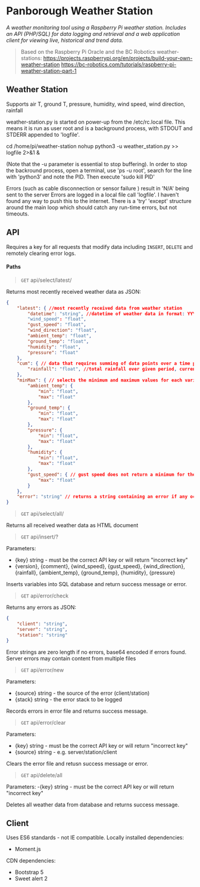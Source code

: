 # Panborough Weather Station

*A weather monitoring tool using a Raspberry Pi weather station. Includes an API (PHP/SQL) for data logging and retrieval and a web application client for viewing live, historical and trend data.*
> Based on the Raspberry Pi Oracle and the BC Robotics weather-stations:
> https://projects.raspberrypi.org/en/projects/build-your-own-weather-station
> https://bc-robotics.com/tutorials/raspberry-pi-weather-station-part-1

## Weather Station

Supports air T, ground T, pressure, humidity, wind speed, wind direction, rainfall

weather-station.py is started on power-up from the /etc/rc.local file. This means it is run as user root and is a background process, with STDOUT and STDERR appended to 'logfile'.

cd /home/pi/weather-station
nohup python3 -u weather_station.py >> logfile 2>&1 &

(Note that the -u parameter is essential to stop buffering).
In order to stop the backround process, open a terminal, use 'ps -u root', search for the line with 'python3' and note the PID. Then execute 'sudo kill PID' 

Errors (such as cable disconnection or sensor failure ) result in 'N/A' being sent to the server
Errors are logged in a local file call 'logfile'. I haven't found any way to push this to the internet.
There is a 'try' 'except' structure around the main loop which should catch any run-time errors, but not
timeouts.

## API

Requires a key for all requests that modify data including `INSERT`, `DELETE` and remotely clearing error logs.
 
#### Paths

> `GET` api/select/latest/

Returns most recently received weather data as JSON:

```json
{ 
    "latest": { //most recently received data from weather station
        "datetime": "string", //datetime of weather data in format: YYYY-MM-DD HH:MM:SS
        "wind_speed": "float",
        "gust_speed": "float",
        "wind_direction": "float",
        "ambient_temp": "float",
        "ground_temp": "float", 
        "humidity": "float",
        "pressure": "float"
    },
    "cum": { // data that requires summing of data points over a time period
        "rainfall": "float", //total rainfall over given period, currently set to 60 mins, to evenout granular nature of this data
    },
    "minMax": { // selects the minimum and maximum values for each variable since midnight
        "ambient_temp": {
            "min": "float",
            "max": "float"
        },
        "ground_temp": {
            "min": "float",
            "max": "float"
        },
        "pressure": {
            "min": "float",
            "max": "float"
        },
        "humidity": {
            "min": "float",
            "max": "float"
        },
        "gust_speed": { // gust speed does not return a minimum for the day
            "max": "float"
        }
    },
    "error": "string" // returns a string containing an error if any occur during scripts generating the variables above
}
```
> `GET` api/select/all/

Returns all received weather data as HTML document

> `GET` api/insert/?

Parameters:
- {key} string - must be the correct API key or will return "incorrect key"
- {version}, {comment}, {wind_speed}, {gust_speed}, {wind_direction}, {rainfall}, {ambient_temp}, {ground_temp}, {humidity}, {pressure}

Inserts variables into SQL database and return success message or error.

> `GET` api/error/check

Returns any errors as JSON:

```JSON
{ 
    "client": "string",
    "server": "string",
    "station": "string"
}
```
Error strings are zero length if no errors, base64 encoded if errors found. Server errors may contain content from multiple files

> `GET` api/error/new

Parameters:
- {source} string - the source of the error (client/station)
- {stack} string - the error stack to be logged

Records errors in error file and returns success message.

> `GET` api/error/clear

Parameters:
- {key} string - must be the correct API key or will return "incorrect key"
- {source} string - e.g. server/station/client

Clears the error file and retusn success message or error.

> `GET` api/delete/all

Parameters:
-{key} string - must be the correct API key or will return "incorrect key"

Deletes all weather data from database and returns success message.

## Client
Uses ES6 standards - not IE compatible.
Locally installed dependencies:
- Moment.js

CDN dependencies:
- Bootstrap 5
- Sweet alert 2

